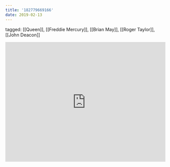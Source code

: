 ```yaml
---
title: '182779669166'
date: 2019-02-13
---
```

tagged: [[Queen]], [[Freddie Mercury]], [[Brian May]], [[Roger Taylor]], [[John Deacon]]
<iframe allow="accelerometer; autoplay; clipboard-write; encrypted-media; gyroscope; picture-in-picture" allowfullscreen="" frameborder="0" height="375" id="youtube_iframe" src="https://www.youtube.com/embed/oB4K0scMysc?feature=oembed&amp;enablejsapi=1&amp;origin=https://safe.txmblr.com&amp;wmode=opaque" width="500"></iframe>